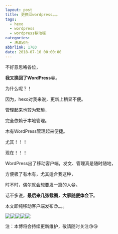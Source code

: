 ```yaml
---
layout: post
title: 更换回wordpress。。。
tags:
  - hexo
  - wordpress
  - wordpress移动端
categories:
  - 洗漱必吐
abbrlink: 1703
date: 2018-07-10 00:00:00
---
```


不好意思咯各位，

**我又换回了WordPress**&#x1f600;。

为什么呢？！

因为，hexo对我来说，更新上稍显不便。

管理起来也较为繁琐，

完全依赖于本地管理。

木有WordPress管理起来便捷。

尤其！！！

现在！！！

WordPress出了移动客户端，发文、管理真是随时随地，

方便极了有木有，尤其适合我这种，

时不时，偶尔就会想要发一篇的人&#x1f601;。

话不多说，**最后来几张截图，大家随便体会下**。

本文即纯移动客户端发布&#x1f609;。。。

![](http://image.bmqy.net/wp-content/uploads/2018/07/img_1350.jpg)![](http://image.bmqy.net/wp-content/uploads/2018/07/img_1351.jpg)![](http://image.bmqy.net/wp-content/uploads/2018/07/img_1352.jpg)![](http://image.bmqy.net/wp-content/uploads/2018/07/img_1353.jpg)![](http://image.bmqy.net/wp-content/uploads/2018/07/img_1354.jpg)

注：本博将会持续更新维护，敬请随时关注&#x1f618;&#x1f618;